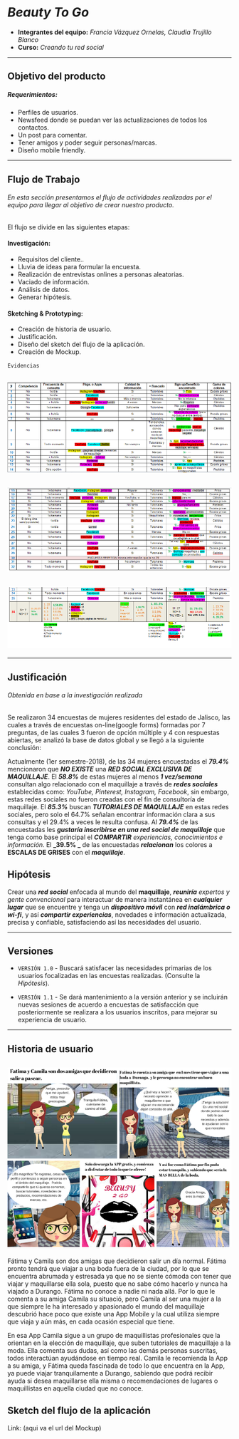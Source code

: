 # _Beauty To Go_

* **Integrantes del equipo:** _Francia Vázquez Ornelas, Claudia Trujillo Blanco_
* **Curso:** _Creando tu red social_
***

## Objetivo del producto
##### Requerimientos:
* Perfiles de usuarios.
* Newsfeed donde se puedan ver las actualizaciones de todos los contactos.
* Un post para comentar.
* Tener amigos y poder seguir personas/marcas.
* Diseño mobile friendly.
-----

## Flujo de Trabajo
###### _En esta sección presentamos el flujo de actividades realizadas por el equipo para llegar al objetivo de crear nuestro producto._

El flujo se divide en las siguientes etapas:

#### Investigación:
- Requisitos del cliente..
- Lluvia de ideas para formular la encuesta.
- Realización de entrevistas onlines a personas aleatorias.
- Vaciado de información.
- Análisis de datos.
- Generar hipótesis.

#### Sketching & Prototyping:

- Creación de historia de usuario.
- Justificación.
- Diseño del sketch del flujo de la aplicación.
- Creación de Mockup.

```
Evidencias
```

![Alt text](assets/images/information_1.png)
---
![Alt text](assets/images/information_2.png)
---
![Alt text](assets/images/information_3.png)
---
   
------

## Justificación
###### _Obtenida en base a la investigación realizada_

Se realizaron 34 encuestas de mujeres residentes del estado de Jalisco, las cuales a través de encuestas on-line(google forms) formadas por 7 preguntas, de las cuales 3 fueron de opción múltiple y 4 con respuestas abiertas, se analizó la base de datos global y se llegó a la siguiente conclusión:

Actualmente (1er semestre-2018), de las 34 mujeres encuestadas el **_79.4%_** mencionaron que **_NO EXISTE_** una **_RED SOCIAL EXCLUSIVA DE MAQUILLAJE_**. El **_58.8%_** de estas mujeres al menos **_1 vez/semana_** consultan algo relacionado con el maquillaje a través de **_redes sociales_** establecidas como: _YouTube, Pinterest, Instagram, Facebook_, sin embargo, estas redes sociales no fueron creadas con el fin de consultoría de maquillaje. El **_85.3%_** buscan **_TUTORIALES DE MAQUILLAJE_** en estas redes sociales, pero  solo el 64.7% señalan encontrar información clara a sus consultas y el 29.4% a veces le resulta confusa. Al **_79.4%_** de las encuestadas les **_gustaría inscribirse en una red social de maquillaje_** que tenga como base principal el **_COMPARTIR_** _experiencias, conocimientos e información_. El **_39.5% _** de las encuestadas **_relacionan_** los colores a **ESCALAS DE GRISES** con el **_maquillaje_**.  


## Hipótesis

Crear una **_red social_** enfocada al mundo del **maquillaje**, **_reuniría_** _expertos y gente convencional_ para interactuar de manera instantánea en **_cualquier lugar_** que se encuentre y tenga un **_dispositivo móvil_** con **_red inalámbrica o wi-fi_**, y así **_compartir experiencias_**, novedades e información actualizada, precisa y confiable, satisfaciendo así las necesidades del usuario.

---
## Versiones

- `VERSIÓN 1.0` -
Buscará satisfacer las necesidades primarias de los usuarios focalizadas en las encuestas realizadas. (Consulte la _Hipótesis_).

- `VERSIÓN 1.1` -
Se dará mantenimiento a la versión anterior y se incluirán nuevas sesiones de acuerdo a encuestas de satisfacción que posteriormente se realizara a los usuarios inscritos, para mejorar su experiencia de usuario.

-------

## Historia de usuario

![Alt text](assets/images/user-history.png)
--
Fátima y Camila son dos amigas que decidieron salir un día normal. Fátima pronto tendrá que viajar a una boda fuera de la ciudad, por lo que se encuentra abrumada y estresada ya que no se siente cómoda con tener que viajar y maquillarse ella sola, puesto que no sabe cómo hacerlo y nunca ha viajado a Durango. Fátima no conoce a nadie ni nada allá. Por lo que le comenta a su amiga Camila su situació, pero Camila al ser una mujer a la que siempre le ha interesado y apasionado el mundo del maquillaje descubrió hace poco que existe una App Mobile y la cual utiliza siempre que viaja y  aún más, en cada ocasión especial que tiene. 

En esa App Camila sigue a un grupo de maquillistas profesionales que la orientan en la elección de maquillaje, que suben tutoriales de maquillaje a la moda. Ella comenta sus dudas, así como  las demás personas suscritas, todos interactúan ayudándose en tiempo real. Camila le recomienda la App a su amiga, y Fátima queda fascinada de todo lo que encuentra en la App, ya puede viajar tranquilamente a Durango, sabiendo que podrá recibir ayuda si desea maquillarse ella misma o  recomendaciones de lugares o maquillistas en aquella ciudad que no conoce.


## Sketch del flujo de la aplicación

Link: (aqui va el url del Mockup)
